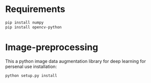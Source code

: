 # Requirements
```Bash
pip install numpy
pip install opencv-python
```
# Image-preprocessing
This a python image data augmentation library for deep learning for persenal use
installation:
```Bash
python setup.py install
```
